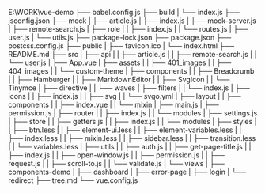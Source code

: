 
E:\WORK\vue-demo
├── babel.config.js
├── build
|  └── index.js
├── jsconfig.json
├── mock
|  ├── article.js
|  ├── index.js
|  ├── mock-server.js
|  ├── remote-search.js
|  ├── role
|  |  ├── index.js
|  |  └── routes.js
|  ├── user.js
|  └── utils.js
├── package-lock.json
├── package.json
├── postcss.config.js
├── public
|  ├── favicon.ico
|  └── index.html
├── README.md
├── src
|  ├── api
|  |  ├── article.js
|  |  ├── remote-search.js
|  |  └── user.js
|  ├── App.vue
|  ├── assets
|  |  ├── 401_images
|  |  ├── 404_images
|  |  └── custom-theme
|  ├── components
|  |  ├── Breadcrumb
|  |  ├── Hamburger
|  |  ├── MarkdownEditor
|  |  ├── SvgIcon
|  |  └── Tinymce
|  ├── directive
|  |  └── waves
|  ├── filters
|  |  └── index.js
|  ├── icons
|  |  ├── index.js
|  |  ├── svg
|  |  └── svgo.yml
|  ├── layout
|  |  ├── components
|  |  ├── index.vue
|  |  └── mixin
|  ├── main.js
|  ├── permission.js
|  ├── router
|  |  ├── index.js
|  |  └── modules
|  ├── settings.js
|  ├── store
|  |  ├── getters.js
|  |  ├── index.js
|  |  └── modules
|  ├── styles
|  |  ├── btn.less
|  |  ├── element-ui.less
|  |  ├── element-variables.less
|  |  ├── index.less
|  |  ├── mixin.less
|  |  ├── sidebar.less
|  |  ├── transition.less
|  |  └── variables.less
|  ├── utils
|  |  ├── auth.js
|  |  ├── get-page-title.js
|  |  ├── index.js
|  |  ├── open-window.js
|  |  ├── permission.js
|  |  ├── request.js
|  |  ├── scroll-to.js
|  |  └── validate.js
|  └── views
|     ├── components-demo
|     ├── dashboard
|     ├── error-page
|     ├── login
|     └── redirect
├── tree.md
└── vue.config.js
